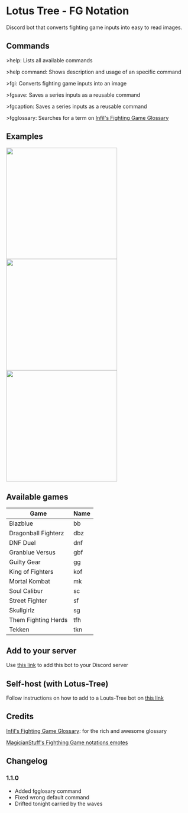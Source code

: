 # Lotus Tree - FG Notation

Discord bot that converts fighting game inputs into easy to read images.

## Commands
\>help: Lists all available commands

\>help command: Shows description and usage of an specific command

\>fgi: Converts fighting game inputs into an image

\>fgsave: Saves a series inputs as a reusable command

\>fgcaption: Saves a series inputs as a reusable command

\>fgglossary: Searches for a term on [Infil's Fighting Game Glossary](https://glossary.infil.net)

## Examples
<img src="https://user-images.githubusercontent.com/19596334/149458438-775d2da6-0573-46f3-b7dd-0030adaad124.mp4" height="300px" />

<img src="https://user-images.githubusercontent.com/19596334/149458504-baf906a3-87da-4d92-9b56-e0de5fd858c1.mp4" height="300px" />

<img src="https://user-images.githubusercontent.com/19596334/149458508-1dcf89fb-a83e-44bb-a6a0-9549771c6082.mp4" height="300px" />

## Available games
| Game                | Name |
|---------------------|------|
| Blazblue            | bb   |
| Dragonball Fighterz | dbz  |
| DNF Duel            | dnf  |
| Granblue Versus     | gbf  |
| Guilty Gear         | gg   |
| King of Fighters    | kof  |
| Mortal Kombat       | mk   |
| Soul Calibur        | sc   |
| Street Fighter      | sf   |
| Skullgirlz          | sg   |
| Them Fighting Herds | tfh  |
| Tekken              | tkn  |

## Add to your server
Use [this link](https://discord.com/oauth2/authorize?client_id=928539052834177024&scope=bot&permissions=34816) to add this bot to your Discord server

## Self-host (with Lotus-Tree)
Follow instructions on how to add to a Louts-Tree bot on [this link](https://github.com/jorgev259/Lotus-Tree)

## Credits

[Infil's Fighting Game Glossary](https://glossary.infil.net): for the rich and awesome glossary

[MagicianStuff's Fighthing Game notations emotes](https://twitter.com/MagicianStuff/status/1477931054484893697)

## Changelog

### 1.1.0

- Added fgglosary command
- Fixed wrong default command
- Drifted tonight carried by the waves
